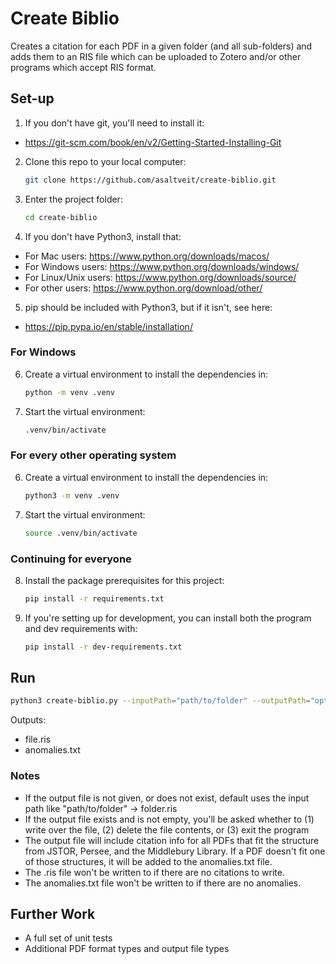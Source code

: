 # Create Biblio
Creates a citation for each PDF in a given folder (and all sub-folders) and adds them to an RIS file which can be uploaded to Zotero and/or other programs which accept RIS format.

## Set-up
1. If you don't have git, you'll need to install it:
- https://git-scm.com/book/en/v2/Getting-Started-Installing-Git
2. Clone this repo to your local computer:
   ```bash
   git clone https://github.com/asaltveit/create-biblio.git
   ```
3. Enter the project folder:
   ```bash
   cd create-biblio
   ```
4. If you don't have Python3, install that:
- For Mac users: https://www.python.org/downloads/macos/
- For Windows users: https://www.python.org/downloads/windows/
- For Linux/Unix users: https://www.python.org/downloads/source/
- For other users: https://www.python.org/download/other/
5. pip should be included with Python3, but if it isn't, see here:
- https://pip.pypa.io/en/stable/installation/

### For Windows
6. Create a virtual environment to install the dependencies in:
   ```bash
   python -m venv .venv
   ```
7. Start the virtual environment:
   ```bash
   .venv/bin/activate
   ```

### For every other operating system
6. Create a virtual environment to install the dependencies in:
   ```bash
   python3 -m venv .venv
   ```
7. Start the virtual environment:
   ```bash
   source .venv/bin/activate
   ```

### Continuing for everyone
8. Install the package prerequisites for this project:
   ```bash
   pip install -r requirements.txt
   ```
9. If you're setting up for development, you can install both the program and dev requirements with:
   ```bash
   pip install -r dev-requirements.txt
   ```

## Run
```bash
python3 create-biblio.py --inputPath="path/to/folder" --outputPath="optional/path/to/file.ris"
```
Outputs: 
- file.ris
- anomalies.txt

### Notes
- If the output file is not given, or does not exist, default uses the input path like "path/to/folder" -> folder.ris
- If the output file exists and is not empty, you'll be asked whether to (1) write over the file, (2) delete the file contents, or (3) exit the program
- The output file will include citation info for all PDFs that fit the structure from JSTOR, Persee, and the Middlebury Library. If a PDF doesn't fit one of those structures, it will be added to the anomalies.txt file.
- The .ris file won't be written to if there are no citations to write.
- The anomalies.txt file won't be written to if there are no anomalies.

## Further Work
- A full set of unit tests
- Additional PDF format types and output file types


